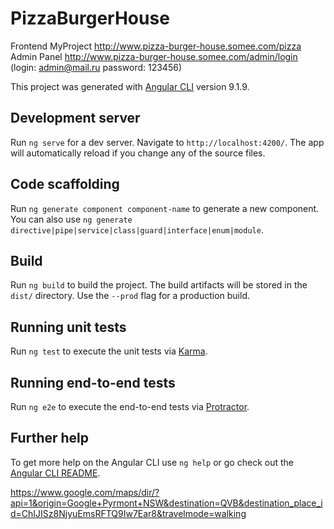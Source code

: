 # PizzaBurgerHouse


Frontend 
MyProject http://www.pizza-burger-house.somee.com/pizza
Admin Panel http://www.pizza-burger-house.somee.com/admin/login    (login: admin@mail.ru password: 123456)

This project was generated with [Angular CLI](https://github.com/angular/angular-cli) version 9.1.9.

## Development server

Run `ng serve` for a dev server. Navigate to `http://localhost:4200/`. The app will automatically reload if you change any of the source files.

## Code scaffolding

Run `ng generate component component-name` to generate a new component. You can also use `ng generate directive|pipe|service|class|guard|interface|enum|module`.

## Build

Run `ng build` to build the project. The build artifacts will be stored in the `dist/` directory. Use the `--prod` flag for a production build.

## Running unit tests

Run `ng test` to execute the unit tests via [Karma](https://karma-runner.github.io).

## Running end-to-end tests

Run `ng e2e` to execute the end-to-end tests via [Protractor](http://www.protractortest.org/).

## Further help

To get more help on the Angular CLI use `ng help` or go check out the [Angular CLI README](https://github.com/angular/angular-cli/blob/master/README.md).

https://www.google.com/maps/dir/?api=1&origin=Google+Pyrmont+NSW&destination=QVB&destination_place_id=ChIJISz8NjyuEmsRFTQ9Iw7Ear8&travelmode=walking

